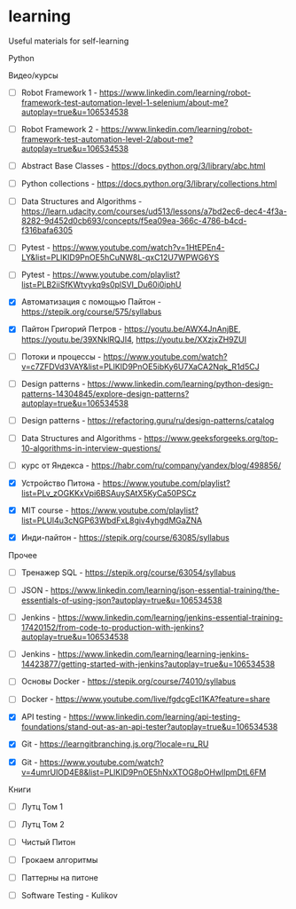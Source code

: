 # learning
Useful materials for self-learning

Python

Видео/курсы

- [ ] Robot Framework 1 - https://www.linkedin.com/learning/robot-framework-test-automation-level-1-selenium/about-me?autoplay=true&u=106534538
- [ ] Robot Framework 2 - https://www.linkedin.com/learning/robot-framework-test-automation-level-2/about-me?autoplay=true&u=106534538
- [ ] Abstract Base Classes - https://docs.python.org/3/library/abc.html
- [ ] Python collections - https://docs.python.org/3/library/collections.html
- [ ] Data Structures and Algorithms - https://learn.udacity.com/courses/ud513/lessons/a7bd2ec6-dec4-4f3a-8282-9d452d0cb693/concepts/f5ea09ea-366c-4786-b4cd-f316bafa6305
- [ ] Pytest - https://www.youtube.com/watch?v=1HtEPEn4-LY&list=PLlKID9PnOE5hCuNW8L-qxC12U7WPWG6YS
- [ ] Pytest - https://www.youtube.com/playlist?list=PLB2iiSfKWtvykq9s0plSVI_Du60i0iphU 
- [x] Автоматизация с помощью Пайтон - https://stepik.org/course/575/syllabus
- [x] Пайтон Григорий Петров - https://youtu.be/AWX4JnAnjBE, https://youtu.be/39XNklRQJI4, https://youtu.be/XXzjxZH9ZUI 

- [ ] Потоки и процессы - https://www.youtube.com/watch?v=c7ZFDVd3VAY&list=PLlKID9PnOE5ibKy6U7XaCA2Nqk_R1d5CJ
- [ ] Design patterns - https://www.linkedin.com/learning/python-design-patterns-14304845/explore-design-patterns?autoplay=true&u=106534538
- [ ] Design patterns - https://refactoring.guru/ru/design-patterns/catalog
- [ ] Data Structures and Algorithms - https://www.geeksforgeeks.org/top-10-algorithms-in-interview-questions/
- [ ] курс от Яндекса - https://habr.com/ru/company/yandex/blog/498856/
- [x] Устройство Питона - https://www.youtube.com/playlist?list=PLv_zOGKKxVpi6BSAuySAtX5KyCa50PSCz
- [x] MIT course - https://www.youtube.com/playlist?list=PLUl4u3cNGP63WbdFxL8giv4yhgdMGaZNA
- [x] Инди-пайтон - https://stepik.org/course/63085/syllabus

Прочее 

- [ ] Тренажер SQL - https://stepik.org/course/63054/syllabus
- [ ] JSON - https://www.linkedin.com/learning/json-essential-training/the-essentials-of-using-json?autoplay=true&u=106534538
- [ ] Jenkins - https://www.linkedin.com/learning/jenkins-essential-training-17420152/from-code-to-production-with-jenkins?autoplay=true&u=106534538
- [ ] Jenkins - https://www.linkedin.com/learning/learning-jenkins-14423877/getting-started-with-jenkins?autoplay=true&u=106534538
- [ ] Основы Docker - https://stepik.org/course/74010/syllabus
- [ ] Docker - https://www.youtube.com/live/fgdcgEcI1KA?feature=share
- [x] API testing - https://www.linkedin.com/learning/api-testing-foundations/stand-out-as-an-api-tester?autoplay=true&u=106534538
- [x] Git - https://learngitbranching.js.org/?locale=ru_RU
- [x] Git - https://www.youtube.com/watch?v=4umrUlOD4E8&list=PLlKID9PnOE5hNxXTOG8pOHwIlpmDtL6FM


Книги

- [ ] Лутц Том 1
- [ ] Лутц Том 2
- [ ] Чистый Питон
- [ ] Грокаем алгоритмы
- [ ] Паттерны на питоне
- [ ] Software Testing - Kulikov

